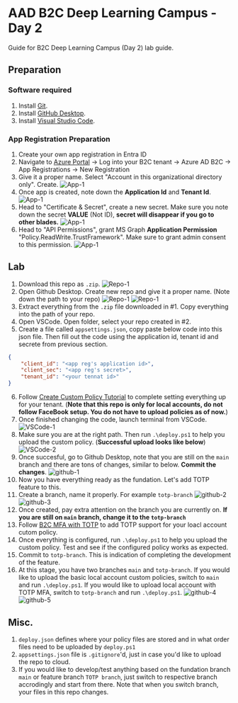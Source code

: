 # AAD B2C Deep Learning Campus - Day 2

Guide for B2C Deep Learning Campus (Day 2) lab guide.

## Preparation
### Software required
1. Install [Git](https://git-scm.com/downloads). 
2. Install [GitHub Desktop](https://desktop.github.com/).
3. Install [Visual Studio Code](https://code.visualstudio.com/Download).


### App Registration Preparation
1. Create your own app registration in Entra ID
2. Navigate to [Azure Portal](https://portal.azure.com) -> Log into your B2C tenant -> Azure AD B2C -> App Registrations -> New Registration
3. Give it a proper name. Select "Account in this organizational directory only". Create.
![App-1](.\media\App-1.png)
4. Once app is created, note down the **Application Id** and **Tenant Id**.
![App-1](.\media\App-2.png)
5. Head to "Certificate & Secret", create a new secret. Make sure you note down the secret **VALUE** (Not ID), **secret will disappear if you go to other blades.**
![App-1](.\media\App-3.png)
6. Head to "API Permissions", grant MS Graph **Application Permission** "Policy.ReadWrite.TrustFramework". Make sure to grant admin consent to this permission.
![App-1](.\media\App-4.png)

## Lab
1. Download this repo as `.zip`.
![Repo-1](.\media\Repo-1.png)
2. Open Github Desktop. Create new repo and give it a proper name. (Note down the path to your repo)
![Repo-1](.\media\Repo-1.png)
![Repo-1](.\media\Repo-1.png)
3. Extract everything from the `.zip` file downloaded in #1. Copy everything into the path of your repo.
4. Open VSCode. Open folder, select your repo created in #2.
5. Create a file called `appsettings.json`, copy paste below code into this json file. Then fill out the code using the application id, tenant id and secrete from previous section.
```json
{
    "client_id": "<app reg's application id>",
    "client_sec": "<app reg's secret>",
    "tenant_id": "<your tennat id>"
}
```
6. Follow [Create Custom Policy Tutorial](https://learn.microsoft.com/en-us/azure/active-directory-b2c/tutorial-create-user-flows?pivots=b2c-custom-policy) to complete setting everything up for your tenant. (**Note that this repo is only for local accounts, do not follow FaceBook setup. You do not have to upload policies as of now.**)
7. Once finished changing the code, launch terminal from VSCode.
![VSCode-1](.\media\VSCode-1.png)
8. Make sure you are at the right path. Then run `.\deploy.ps1` to help you upload the custom policy. (**Successful upload looks like below**)
![VSCode-2](.\media\VSCode-2.png)
9. Once succesful, go to Github Desktop, note that you are still on the `main` branch and there are tons of changes, similar to below. **Commit the changes**.
![github-1](.\media\github-1.png)
10. Now you have everything ready as the fundation. Let's add TOTP feature to this.
11. Create a branch, name it properly. For example `totp-branch`
![github-2](.\media\github-2.png)
![github-3](.\media\github-3.png)
12. Once created, pay extra attention on the branch you are currently on. **If you are still on `main` branch, change it to the `totp-branch`**
13. Follow [B2C MFA with TOTP](https://github.com/azure-ad-b2c/samples/tree/master/policies/totp) to add TOTP support for your loacl account cutom policy.
14. Once everything is configured, run `.\deploy.ps1` to help you upload the custom policy. Test and see if the configured policy works as expected.
15. Commit to `totp-branch`. This is indication of completing the development of the feature.
15. At this stage, you have two branches `main` and `totp-branch`. If you would like to upload the basic local account custom policies, switch to `main` and run `.\deploy.ps1`. If you would like to upload local account with TOTP MFA, switch to `totp-branch` and run `.\deploy.ps1`.
![github-4](.\media\github-4.png)
![github-5](.\media\github-5.png)

## Misc.
1. `deploy.json` defines where your policy files are stored and in what order files need to be uploaded by `deploy.ps1`
2. `appsettings.json` file is `.gitignore`'d, just in case you'd like to upload the repo to cloud.
3. If you would like to develop/test anything based on the fundation branch `main` or feature branch `TOTP branch`, just switch to respective branch accrodingly and start from there. Note that when you switch branch, your files in this repo changes.
